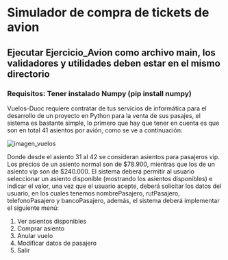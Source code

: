# Simulador de compra de tickets de avion
## Ejecutar Ejercicio_Avion como archivo main, los validadores y utilidades deben estar en el mismo directorio 
### Requisitos: Tener instalado Numpy (pip install numpy)
Vuelos-Duoc requiere contratar de tus servicios de informática para el desarrollo de un 
proyecto en Python para la venta de sus pasajes, el sistema es bastante simple, lo primero que 
hay que tener en cuenta es que son en total 41 asientos por avión, como se ve a continuación:

![imagen_vuelos](https://user-images.githubusercontent.com/86276409/124373070-5f11bf80-dc5d-11eb-9cae-7b7081c1c1b7.PNG)


Donde desde el asiento 31 al 42 se consideran asientos para pasajeros vip.
Los precios de un asiento normal son de $78.900, mientras que los de un asiento vip son 
de $240.000.
El sistema deberá permitir al usuario seleccionar un asiento disponible (mostrando los 
asientos disponibles) e indicar el valor, una vez que el usuario acepte, deberá solicitar 
los datos del usuario, en los cuales tenemos nombrePasajero, rutPasajero, 
telefonoPasajero y bancoPasajero, además, el sistema deberá implementar el siguiente 
menú:
1. Ver asientos disponibles
2. Comprar asiento
3. Anular vuelo
4. Modificar datos de pasajero
5. Salir
